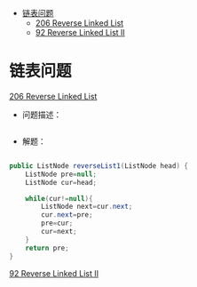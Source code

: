 <!-- GFM-TOC -->
* [链表问题](#链表问题)
    * [206 Reverse Linked List](https://leetcode.com/problems/reverse-linked-list/description/)
    * [92 Reverse Linked List II](https://leetcode.com/problems/reverse-linked-list-ii/description/)
<!-- GFM-TOC -->

# 链表问题
[206 Reverse Linked List](https://leetcode.com/problems/reverse-linked-list/description/)

* 问题描述：

<div align="center"><img srd="pics//list//list_1.png" width="600"/></div>

* 解题：

<div align="center"><img srd="pics//list//list_2.png" width="600"/></div>
<div align="center"><img srd="pics//list//list_3.png" width="600"/></div>
<div align="center"><img srd="pics//list//list_4.png" width="600"/></div>

```java
public ListNode reverseList1(ListNode head) {
    ListNode pre=null;
    ListNode cur=head;

    while(cur!=null){
        ListNode next=cur.next;
        cur.next=pre;
        pre=cur;
        cur=next;
    }
    return pre;
}
```


[92 Reverse Linked List II](https://leetcode.com/problems/reverse-linked-list-ii/description/)